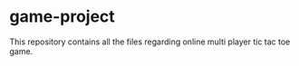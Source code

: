 # game-project
This repository contains all the files regarding online multi player tic tac toe game.
